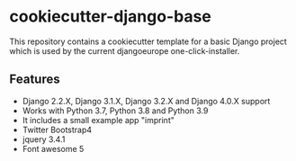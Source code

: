 # cookiecutter-django-base
This repository contains a cookiecutter template for a basic Django project which is used by the current djangoeurope one-click-installer.

## Features
* Django 2.2.X, Django 3.1.X, Django 3.2.X and Django 4.0.X support
* Works with Python 3.7, Python 3.8 and Python 3.9
* It includes a small example app "imprint"
* Twitter Bootstrap4
* jquery 3.4.1
* Font awesome 5
